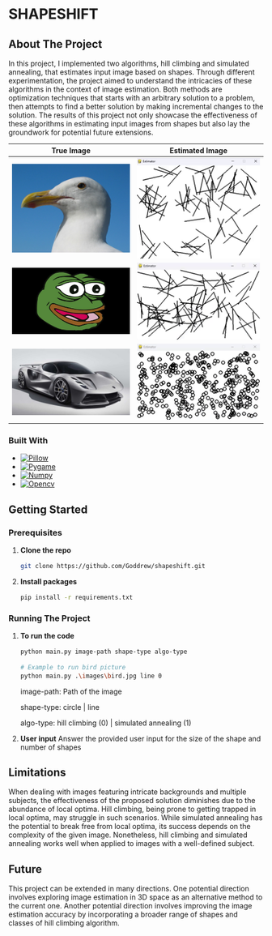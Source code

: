 # SHAPESHIFT

<!-- ABOUT THE PROJECT -->
## About The Project 
In this project, I implemented two algorithms, hill climbing and simulated annealing, that estimates input image based on shapes. Through different experimentation, the project aimed to understand the intricacies of these algorithms in the context of image estimation. Both methods are optimization techniques that starts with an arbitrary solution to a problem, then attempts to find a better solution by making incremental changes to the solution. The results of this project not only showcase the effectiveness of these algorithms in estimating input images from shapes but also lay the groundwork for potential future extensions. 


True Image             |  Estimated Image
:-------------------------:|:-------------------------:
<img src="https://github.com/Goddrew/shapeshift/blob/main/images/bird.jpg" alt="bird" width="350"/>  |  <img src="https://github.com/Goddrew/shapeshift/blob/main/demo/hill_bird.gif" alt="bird_hill_descent" width="350"/>
<img src="https://github.com/Goddrew/shapeshift/blob/main/images/feelsgoodman.jpg" alt="pepe" width="350"/> | <img src="https://github.com/Goddrew/shapeshift/blob/main/demo/hill_pepe.gif" alt="pepe_hill_descent" width="350" />
<img src="https://github.com/Goddrew/shapeshift/blob/main/images/car.jpg" alt="car" width="350"/> | <img src="https://github.com/Goddrew/shapeshift/blob/main/demo/hill_car.gif" alt="car_hill_descent" width="350"/>

### Built With 

* [![Pillow][pillow-icon]][pillow-url]
* [![Pygame][pygame-icon]][pygame-url]
* [![Numpy][numpy-icon]][numpy-url]
* [![Opencv][cv-icon]][cv-url]

<!-- GETTING STARTED -->
## Getting Started 

### Prerequisites
1. **Clone the repo** 
    ```sh
    git clone https://github.com/Goddrew/shapeshift.git
    ```
2. **Install packages**
    ```sh
    pip install -r requirements.txt
    ```
### Running The Project
1. **To run the code**
    ```sh
    python main.py image-path shape-type algo-type
    ```
    ```sh
    # Example to run bird picture  
    python main.py .\images\bird.jpg line 0
    ```
    image-path: Path of the image 

    shape-type: circle | line 

    algo-type: hill climbing (0) | simulated annealing (1)
2. **User input** 
    Answer the provided user input for the size of the shape and number of shapes  


<!-- LIMITATIONS -->
## Limitations 
When dealing with images featuring intricate backgrounds and multiple subjects, the effectiveness of the proposed solution diminishes due to the abundance of local optima. Hill climbing, being prone to getting trapped in local optima, may struggle in such scenarios. While simulated annealing has the potential to break free from local optima, its success depends on the complexity of the given image. Nonetheless, hill climbing and simulated annealing works well when applied to images with a well-defined subject.

<!-- FUTURE -->
## Future 
This project can be extended in many directions. One potential direction involves exploring image estimation in 3D space as an alternative method to the current one. Another potential direction involves improving the image estimation accuracy by incorporating a broader range of shapes and classes of hill climbing algorithm. 

[pillow-url]: https://pillow.readthedocs.io/en/stable/
[pillow-icon]: https://img.shields.io/badge/Pillow-pink
[pygame-url]: https://www.pygame.org/wiki/about
[pygame-icon]: https://img.shields.io/badge/Pygame-green?link=https%3A%2F%2Fwww.pygame.org%2Fwiki%2Fabout
[numpy-url]: https://numpy.org/
[numpy-icon]: https://img.shields.io/badge/Numpy-777BB4?style=for-the-badge&logo=numpy&logoColor=white
[cv-url]: https://docs.opencv.org/3.4/d6/d00/tutorial_py_root.html
[cv-icon]: https://img.shields.io/badge/opencv-%23white.svg?style=for-the-badge&logo=opencv&logoColor=white

